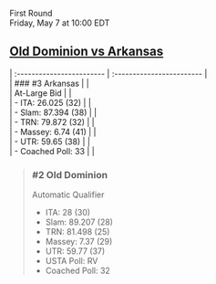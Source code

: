 First Round  
Friday, May 7 at 10:00 EDT
## [Old Dominion vs Arkansas](https://www.ncaa.com/game/5833648) 

| :------------------------ | :------------------------ |  
| ### #3 Arkansas           | |  
| At-Large Bid              | |  
| - ITA: 26.025 (32)        | |  
| - Slam: 87.394 (38)       | |  
| - TRN: 79.872 (32)        | |  
| - Massey: 6.74 (41)       | |  
| - UTR: 59.65 (38)         | |  
| - Coached Poll: 33        | |  

> ### #2 Old Dominion  
> Automatic Qualifier  
> - ITA: 28 (30)  
> - Slam: 89.207 (28)  
> - TRN: 81.498 (25)  
> - Massey: 7.37 (29)  
> - UTR: 59.77 (37)  
> - USTA Poll: RV  
> - Coached Poll: 32  